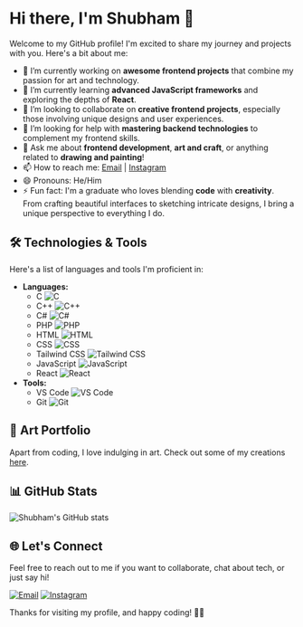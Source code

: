 # Hi there, I'm Shubham 👋

Welcome to my GitHub profile! I'm excited to share my journey and projects with you. Here's a bit about me:

- 🔭 I’m currently working on **awesome frontend projects** that combine my passion for art and technology.
- 🌱 I’m currently learning **advanced JavaScript frameworks** and exploring the depths of **React**.
- 👯 I’m looking to collaborate on **creative frontend projects**, especially those involving unique designs and user experiences.
- 🤔 I’m looking for help with **mastering backend technologies** to complement my frontend skills.
- 💬 Ask me about **frontend development**, **art and craft**, or anything related to **drawing and painting**!
- 📫 How to reach me: [Email](mailto:codemeshubham@gmail.com) | [Instagram](https://instagram.com/shubham_41102)
- 😄 Pronouns: He/Him
- ⚡ Fun fact: I'm a graduate who loves blending **code** with **creativity**. From crafting beautiful interfaces to sketching intricate designs, I bring a unique perspective to everything I do.

## 🛠️ Technologies & Tools
Here's a list of languages and tools I'm proficient in:

- **Languages:** 
  - C ![C](https://img.shields.io/badge/-C-A8B9CC?style=flat-square&logo=c&logoColor=white)
  - C++ ![C++](https://img.shields.io/badge/-C++-00599C?style=flat-square&logo=c%2B%2B&logoColor=white)
  - C# ![C#](https://img.shields.io/badge/-C%23-239120?style=flat-square&logo=c-sharp&logoColor=white)
  - PHP ![PHP](https://img.shields.io/badge/-PHP-777BB4?style=flat-square&logo=php&logoColor=white)
  - HTML ![HTML](https://img.shields.io/badge/-HTML-E34F26?style=flat-square&logo=html5&logoColor=white)
  - CSS ![CSS](https://img.shields.io/badge/-CSS-1572B6?style=flat-square&logo=css3&logoColor=white)
  - Tailwind CSS ![Tailwind CSS](https://img.shields.io/badge/-Tailwind_CSS-38B2AC?style=flat-square&logo=tailwind-css&logoColor=white)
  - JavaScript ![JavaScript](https://img.shields.io/badge/-JavaScript-F7DF1E?style=flat-square&logo=javascript&logoColor=black)
  - React ![React](https://img.shields.io/badge/-React-61DAFB?style=flat-square&logo=react&logoColor=black)
- **Tools:**
  - VS Code ![VS Code](https://img.shields.io/badge/-VS_Code-007ACC?style=flat-square&logo=visual-studio-code&logoColor=white)
  - Git ![Git](https://img.shields.io/badge/-Git-F05032?style=flat-square&logo=git&logoColor=white)
  <!-- Figma ![Figma](https://img.shields.io/badge/-Figma-F24E1E?style=flat-square&logo=figma&logoColor=white)
  - Photoshop ![Photoshop](https://img.shields.io/badge/-Photoshop-31A8FF?style=flat-square&logo=adobe-photoshop&logoColor=white)-->

## 🎨 Art Portfolio
Apart from coding, I love indulging in art. Check out some of my creations [here](https://instagram.com/shubham_41102).

## 📊 GitHub Stats
![Shubham's GitHub stats](https://github-readme-stats.vercel.app/api?username=shubham8077&show_icons=true&theme=radical)

## 🌐 Let's Connect
Feel free to reach out to me if you want to collaborate, chat about tech, or just say hi!

[![Email](https://img.shields.io/badge/-Email-D14836?style=flat-square&logo=gmail&logoColor=white)](mailto:youremail@example.com)
[![Instagram](https://img.shields.io/badge/-Instagram-red?style=flat-square&logo=instagram&logoColor=white)](https://instagram.com/yourprofile)

Thanks for visiting my profile, and happy coding! 🎨✨

